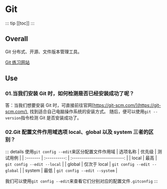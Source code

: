 # Git

::: tip
[[toc]]
:::

## Overall

Git 分布式、开源、文件版本管理工具。

[Git 练习网站](https://backlog.com/git-tutorial/cn/contents/)

## Use

### 01.当我们安装 Git 时，如何检测是否已经安装成功了呢？

答：当我们想要安装 Git 时，可直接前往官网[https://git-scm.com/](https://git-scm.com/), 找到适合自己电脑操作系统的安装方式。
随后，便可以使用`git --version`指令检测 Git 是否安装成功了。

### 02.Git 配置文件作用域选项 local、global 以及 system 三者的区别？

::: details 使用`git config --edit`来区分配置文件作用域
| 选项名称 | 优先级 | 测试用例 |
| :------- | :----------: | :--------------------------: |
| local | 最高 | `git config --edit --local` |
| global | 仅次于 local | `git config --edit --global` |
| system | 最低 | `git config --edit --system` |

我们可以使用`git config --edit`来查看它们分别对应的配置文件`.gitconfig`
:::
